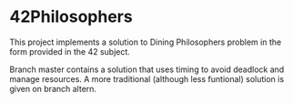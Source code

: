 # 42Philosophers

This project implements a solution to Dining Philosophers problem in the form provided in the 42 subject.

Branch master contains a solution that uses timing to avoid deadlock and manage resources. A more traditional (although less funtional) solution is given on branch altern.
